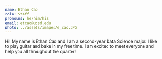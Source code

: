 ```yaml
---
name: Ethan Cao
role: Staff
pronouns: he/him/his
email: etcao@ucsd.edu
photo: ../assets/images/e_cao.JPG
---
```

Hi! My name is Ethan Cao and I am a second-year Data Science major. I like to play guitar and bake in my free time. I am excited to meet everyone and help you all throughout the quarter!